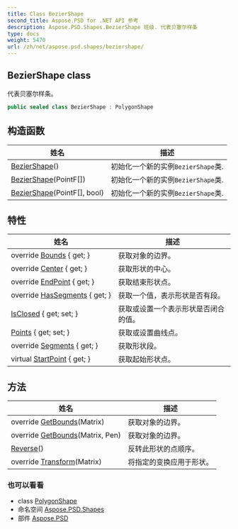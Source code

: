 ```yaml
---
title: Class BezierShape
second_title: Aspose.PSD for .NET API 参考
description: Aspose.PSD.Shapes.BezierShape 班级. 代表贝塞尔样条
type: docs
weight: 5470
url: /zh/net/aspose.psd.shapes/beziershape/
---
```

## BezierShape class

代表贝塞尔样条。

```csharp
public sealed class BezierShape : PolygonShape
```

## 构造函数

| 姓名 | 描述 |
| --- | --- |
| [BezierShape](beziershape/#constructor)() | 初始化一个新的实例`BezierShape`类. |
| [BezierShape](beziershape/#constructor_1)(PointF[]) | 初始化一个新的实例`BezierShape`类. |
| [BezierShape](beziershape/#constructor_2)(PointF[], bool) | 初始化一个新的实例`BezierShape`类. |

## 特性

| 姓名 | 描述 |
| --- | --- |
| override [Bounds](../../aspose.psd.shapes/beziershape/bounds/) { get; } | 获取对象的边界。 |
| override [Center](../../aspose.psd.shapes/beziershape/center/) { get; } | 获取形状的中心。 |
| override [EndPoint](../../aspose.psd.shapes/beziershape/endpoint/) { get; } | 获取结束形状点。 |
| override [HasSegments](../../aspose.psd.shapes/beziershape/hassegments/) { get; } | 获取一个值，表示形状是否有段。 |
| [IsClosed](../../aspose.psd.shapes/polygonshape/isclosed/) { get; set; } | 获取或设置一个表示形状是否闭合的值。 |
| [Points](../../aspose.psd.shapes/polygonshape/points/) { get; set; } | 获取或设置曲线点。 |
| override [Segments](../../aspose.psd.shapes/beziershape/segments/) { get; } | 获取形状段。 |
| virtual [StartPoint](../../aspose.psd.shapes/polygonshape/startpoint/) { get; } | 获取起始形状点。 |

## 方法

| 姓名 | 描述 |
| --- | --- |
| override [GetBounds](../../aspose.psd.shapes/beziershape/getbounds/#getbounds)(Matrix) | 获取对象的边界。 |
| override [GetBounds](../../aspose.psd.shapes/beziershape/getbounds/#getbounds_1)(Matrix, Pen) | 获取对象的边界。 |
| [Reverse](../../aspose.psd.shapes/polygonshape/reverse/)() | 反转此形状的点顺序。 |
| override [Transform](../../aspose.psd.shapes/polygonshape/transform/)(Matrix) | 将指定的变换应用于形状。 |

### 也可以看看

* class [PolygonShape](../polygonshape/)
* 命名空间 [Aspose.PSD.Shapes](../../aspose.psd.shapes/)
* 部件 [Aspose.PSD](../../)


